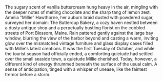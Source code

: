 The sugary scent of vanilla buttercream hung heavy in the air, mingling with the deeper notes of melting chocolate and the sharp tang of lemon zest.  Amelia "Millie" Hawthorne, her auburn braid dusted with powdered sugar, surveyed her domain: The Buttercup Bakery, a cozy haven nestled between a dusty antique shop and a perpetually bustling florist on the cobbled streets of Port Blossom, Maine.  Rain pattered gently against the large bay window, blurring the view of the harbor beyond and casting a warm, inviting glow over the mismatched vintage furniture and glass display cases filled with Millie's latest creations. It was the first Tuesday of October, and while the tourist season had officially ended, a comforting quietude had settled over the small seaside town, a quietude Millie cherished.  Today, however, a different kind of energy thrummed beneath the surface of the usual calm. A sense of anticipation, tinged with a whisper of unease, like the faintest tremor before a storm.
